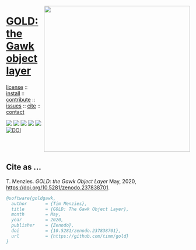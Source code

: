 <a name=top><img align=right width=400 src="https://github.com/timm/gold/blob/master/etc/img/coins.png">
<h1 align=left><a href="/README.md#top">GOLD: the Gawk object layer</a></h1> 
<p align=left> <a
href="https://github.com/timm/gold/blob/master/LICENSE.md#top">license</a> :: <a
href="https://github.com/timm/gold/blob/master/INSTALL.md#top">install</a> :: <a
href="https://github.com/timm/gold/blob/master/CODE_OF_CONDUCT.md#top">contribute</a> :: <a
href="https://github.com/timm/gold/issues">issues</a> :: <a
href="https://github.com/timm/gold/blob/master/CITATION.md#top">cite</a> :: <a
href="https://github.com/timm/gold/blob/master/CONTACT.md#top">contact</a> </p><p align=left> 
<img src="https://img.shields.io/badge/license-mit-red">   
<img src="https://img.shields.io/badge/language-gawk-orange">    
<img src="https://img.shields.io/badge/purpose-ai,se-blueviolet">
<img src="https://img.shields.io/badge/platform-mac,*nux-informational">
<a href="https://travis-ci.org/github/timm/gold"><img 
src="https://travis-ci.org/timm/gold.svg?branch=master"></a>
<a href="https://zenodo.org/badge/latestdoi/237838701"><img 
   src="https://zenodo.org/badge/237838701.svg" alt="DOI"></a>


</p><br clear=all>


## Cite as ...

T. Menzies. 
_GOLD: the Gawk Object Layer_
May, 2020, 
https://doi.org/10.5281/zenodo.237838701.


```bibtex
@software{goldgawk,
  author       = {Tim Menzies},
  title        = {GOLD: The Gawk Object Layer},
  month        = May,
  year         = 2020,
  publisher    = {Zenodo},
  doi          = {10.5281/zenodo.237838701},
  url          = {https://github.com/timm/gold}
}
```
